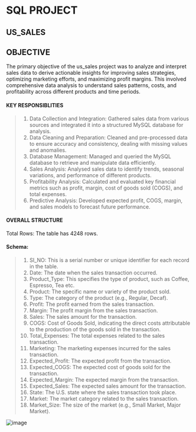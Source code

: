 # SQL PROJECT
## US_SALES

## OBJECTIVE
The primary objective of the us_sales project was to analyze and interpret sales data to derive actionable insights for improving sales strategies, optimizing marketing efforts, and maximizing profit margins. This involved comprehensive data analysis to understand sales patterns, costs, and profitability across different products and time periods.

#### KEY RESPONSIBLITIES
>1.   Data Collection and Integration: Gathered sales data from various sources and integrated it into a structured MySQL database for analysis.
>2.   Data Cleaning and Preparation: Cleaned and pre-processed data to ensure accuracy and consistency, dealing with missing values and anomalies.
>3.   Database Management: Managed and queried the MySQL database to retrieve and manipulate data efficiently.
>4.   Sales Analysis: Analysed sales data to identify trends, seasonal variations, and performance of different products.
>5.   Profitability Analysis: Calculated and evaluated key financial metrics such as profit, margin, cost of goods sold (COGS), and total expenses.
>6.   Predictive Analysis: Developed expected profit, COGS, margin, and sales models to forecast future performance.

#### OVERALL STRUCTURE
   Total Rows: The table has 4248 rows.
  #### Schema:
> 1.    SI_NO: This is a serial number or unique identifier for each record in the table.
> 2.	Date: The date when the sales transaction occurred.
> 3.	Product_Type: This specifies the type of product, such as Coffee, Espresso, Tea etc.
> 4.	Product: The specific name or variety of the product sold.
> 5.	Type: The category of the product (e.g., Regular, Decaf).
> 6.	Profit: The profit earned from the sales transaction.
> 7.	Margin: The profit margin from the sales transaction.
> 8.	Sales: The sales amount for the transaction.
> 9.	COGS: Cost of Goods Sold, indicating the direct costs attributable to the production of the goods sold in the transaction.
> 10.	Total_Expenses: The total expenses related to the sales transaction.
> 11.	Marketing: The marketing expenses incurred for the sales transaction.
> 12.	Expected_Profit: The expected profit from the transaction.
> 13.	Expected_COGS: The expected cost of goods sold for the transaction.
> 14.	Expected_Margin: The expected margin from the transaction.
> 15.	Expected_Sales: The expected sales amount for the transaction.
> 16.	State: The U.S. state where the sales transaction took place.
> 17.	 Market: The market category related to the sales transaction.
> 18.	Market_Size: The size of the market (e.g., Small Market, Major Market).

![image](https://github.com/harmeetk136/us_Sales/assets/173656309/b2a3a92c-ea33-480d-b1ea-a5b38146a866)



[//]: # (These are reference links used in the body of this note and get stripped out when the markdown processor does its job. There is no need to format nicely because it shouldn't be seen. Thanks SO - http://stackoverflow.com/questions/4823468/store-comments-in-markdown-syntax)

   [dill]: <https://github.com/joemccann/dillinger>
   [git-repo-url]: <https://github.com/joemccann/dillinger.git>
   [john gruber]: <http://daringfireball.net>
   [df1]: <http://daringfireball.net/projects/markdown/>
   [markdown-it]: <https://github.com/markdown-it/markdown-it>
   [Ace Editor]: <http://ace.ajax.org>
   [node.js]: <http://nodejs.org>
   [Twitter Bootstrap]: <http://twitter.github.com/bootstrap/>
   [jQuery]: <http://jquery.com>
   [@tjholowaychuk]: <http://twitter.com/tjholowaychuk>
   [express]: <http://expressjs.com>
   [AngularJS]: <http://angularjs.org>
   [Gulp]: <http://gulpjs.com>

   [PlDb]: <https://github.com/joemccann/dillinger/tree/master/plugins/dropbox/README.md>
   [PlGh]: <https://github.com/joemccann/dillinger/tree/master/plugins/github/README.md>
   [PlGd]: <https://github.com/joemccann/dillinger/tree/master/plugins/googledrive/README.md>
   [PlOd]: <https://github.com/joemccann/dillinger/tree/master/plugins/onedrive/README.md>
   [PlMe]: <https://github.com/joemccann/dillinger/tree/master/plugins/medium/README.md>
   [PlGa]: <https://github.com/RahulHP/dillinger/blob/master/plugins/googleanalytics/README.md>
